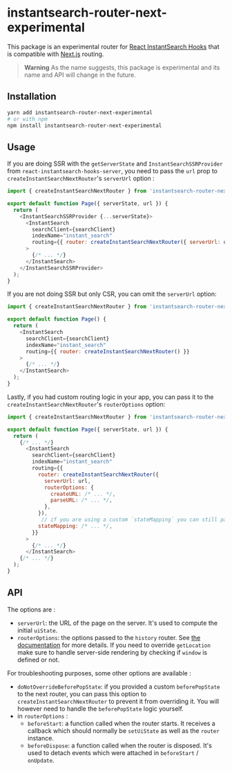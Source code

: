# instantsearch-router-next-experimental

This package is an experimental router for [React InstantSearch Hooks](https://www.algolia.com/doc/guides/building-search-ui/what-is-instantsearch/react-hooks/) that is compatible with [Next.js](https://nextjs.org/) routing.

> **Warning**
> As the name suggests, this package is experimental and its name and API will change in the future.

## Installation

```sh
yarn add instantsearch-router-next-experimental
# or with npm
npm install instantsearch-router-next-experimental
```

## Usage

If you are doing SSR with the `getServerState` and `InstantSearchSSRProvider` from `react-instantsearch-hooks-server`, you need to pass the `url` prop to `createInstantSearchNextRouter`'s `serverUrl` option :

```js
import { createInstantSearchNextRouter } from 'instantsearch-router-next-experimental';

export default function Page({ serverState, url }) {
  return (
    <InstantSearchSSRProvider {...serverState}>
      <InstantSearch
        searchClient={searchClient}
        indexName="instant_search"
        routing={{ router: createInstantSearchNextRouter({ serverUrl: url }) }}
      >
        {/* ... */}
      </InstantSearch>
    </InstantSearchSSRProvider>
  );
}
```

If you are not doing SSR but only CSR, you can omit the `serverUrl` option:

```js
import { createInstantSearchNextRouter } from 'instantsearch-router-next-experimental';

export default function Page() {
  return (
    <InstantSearch
      searchClient={searchClient}
      indexName="instant_search"
      routing={{ router: createInstantSearchNextRouter() }}
    >
      {/* ... */}
    </InstantSearch>
  );
}
```

Lastly, if you had custom routing logic in your app, you can pass it to the `createInstantSearchNextRouter`'s `routerOptions` option:

```js
import { createInstantSearchNextRouter } from 'instantsearch-router-next-experimental';

export default function Page({ serverState, url }) {
  return (
    {/* ... */}
      <InstantSearch
        searchClient={searchClient}
        indexName="instant_search"
        routing={{
          router: createInstantSearchNextRouter({
            serverUrl: url,
            routerOptions: {
              createURL: /* ... */,
              parseURL: /* ... */,
            },
          }),
           // if you are using a custom `stateMapping` you can still pass it :
          stateMapping: /* ... */,
        }}
      >
        {/* ... */}
      </InstantSearch>
    {/* ... */}
  );
}
```

## API

The options are :

- `serverUrl`: the URL of the page on the server. It's used to compute the initial `uiState`.
- `routerOptions`: the options passed to the `history` router. See [the documentation](https://www.algolia.com/doc/api-reference/widgets/history-router/js/) for more details. If you need to override `getLocation` make sure to handle server-side rendering by checking if `window` is defined or not.

For troubleshooting purposes, some other options are available :

- `doNotOverrideBeforePopState`: if you provided a custom `beforePopState` to the next router, you can pass this option to `createInstantSearchNextRouter` to prevent it from overriding it. You will however need to handle the `beforePopState` logic yourself.
- in `routerOptions` :
  - `beforeStart`: a function called when the router starts. It receives a callback which should normally be `setUiState` as well as the `router` instance.
  - `beforeDispose`: a function called when the router is disposed. It's used to detach events which were attached in `beforeStart` / `onUpdate`.
